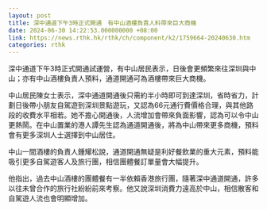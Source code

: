 ```yaml
---
layout: post
title: 深中通道下午3時正式開通　有中山酒樓負責人料帶來巨大商機
date: 2024-06-30 14:22:53.000000000 +08:00
link: https://news.rthk.hk/rthk/ch/component/k2/1759664-20240630.htm
categories: rthk
---
```


深中通道下午3時正式開通試運營，有中山居民表示，日後會更頻繁來往深圳與中山；亦有中山酒樓負責人預料，通道開通可為酒樓帶來巨大商機。

中山居民陳女士表示，深中通道開通後只需約半小時即可到達深圳，省時省力，計劃日後帶小朋友自駕遊到深圳景點遊玩，又認為66元通行費價格合理，與其他路段的收費水平相若。她不擔心開通後，人流增加會帶來負面影響，認為可以令中山更熱鬧。在中山置業的港人譚先生認為通道開通後，將為中山帶來更多商機，預料會有更多深圳人士選擇到中山居住。

中山一間酒樓的負責人鍾耀松說，通道開通無疑是利好餐飲業的重大元素，預料能吸引更多自駕遊客人及旅行團，相信團體餐訂單量會大幅提升。

他指出，過去中山酒樓的團體餐有一半依賴香港旅行團，隨著深中通道開通，許多以往未曾合作的旅行社紛紛前來考察。他又說深圳消費力遠高於中山，相信散客和自駕遊人流也會明顯增加。
